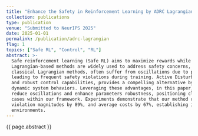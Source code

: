 ```yaml
---
title: "Enhance the Safety in Reinforcement Learning by ADRC Lagrangian Methods"
collection: publications
type: publication
venue: "Submitted to NeurIPS 2025"
date: 2025-01-01
permalink: /publication/adrc-lagrangian
flag: 1
topics: ["Safe RL", "Control", "RL"]
abstract: >-
  Safe reinforcement learning (Safe RL) aims to maximize rewards while satisfying cost constraints.
  Lagrangian-based methods are widely used to address safety concerns, but existing approaches, including PID and
  classical Lagrangian methods, often suffer from oscillations due to parameter sensitivity and inherent phase lag,
  leading to frequent safety violations during training. Active Disturbance Rejection Control (ADRC), with its adaptive
  and robust control capabilities, provides a compelling alternative by effectively managing parameter uncertainties and
  dynamic system behaviors. Leveraging these advantages, in this paper, we introduces ADRC Lagrangian methods that
  reduce oscillations and enhance parameters robustness, positioning classical and PID Lagrangian methods as special
  cases within our framework. Experiments demonstrate that our method reduces safety violations by up to 74%, constraint
  violation magnitudes by 89%, and average costs by 67%, establishing its effectiveness for Safe RL in complex
  environments.
---
```


{{ page.abstract }}


